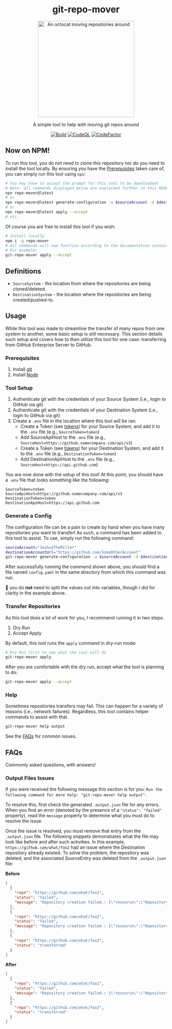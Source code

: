 <div align="center">

# git-repo-mover

<img src="https://github.com/JoshuaTheMiller/git-repo-mover/assets/4266541/28b1a287-7a48-42f0-9b64-e4ae63deaf55" alt="An octocat moving repositories around" width="300" />

A simple tool to help with moving git repos around

[![Build](https://github.com/JoshuaTheMiller/git-repo-mover/actions/workflows/build.yml/badge.svg)](https://github.com/JoshuaTheMiller/git-repo-mover/actions/workflows/build.yml) [![CodeQL](https://github.com/JoshuaTheMiller/git-repo-mover/actions/workflows/github-code-scanning/codeql/badge.svg)](https://github.com/JoshuaTheMiller/git-repo-mover/actions/workflows/github-code-scanning/codeql) [![CodeFactor](https://www.codefactor.io/repository/github/joshuathemiller/git-repo-mover/badge)](https://www.codefactor.io/repository/github/joshuathemiller/git-repo-mover)

</div>

## Now on NPM!

To run this tool, you do not need to clone this repository nor do you need to install the tool locally. By ensuring you have the [Prerequisites](#prerequisites) taken care of, you can simply run this tool using `npx`:

```sh
# You may have to accept the prompt for this tool to be downloaded!
# Note- all commands displayed below are explained further in this README.
npx repo-mover@latest
# or
npx repo-mover@latest generate-configuration -a $sourceAccount -d $destinationAccountUrl --source-type github --destination-type github
# or
npx repo-mover@latest apply --accept
# etc.
```

Of course you are free to install this tool if you wish:

```sh
# Install locally
npm i -g repo-mover
# All commands will now function according to the documentation contained within this repository. 
# For example:
git-repo-mover apply --accept
```

## Definitions

* `SourceSystem` - the location from where the repositories are being cloned/deleted.
* `DestinationSystem` - the location where the repositories are being created/pushed-to.

## Usage

While this tool was made to streamline the transfer of many repos from one system to another, some basic setup is still necessary. This section details such setup and covers how to then utilize this tool for one case: transferring from GitHub Enterprise Server to GitHub.

### Prerequisites

1. Install [git](https://git-scm.com/book/en/v2/Getting-Started-Installing-Git)
2. Install [Node](https://nodejs.org/en/download)

### Tool Setup

1. Authenticate git with the credentials of your Source System (i.e., login to GitHub via git)
2. Authenticate git with the credentials of your Destination System (i.e., login to GitHub via git)
3. Create a `.env` file in the location where this tool will be ran.
   * Create a Token (see [tokens][tokens]) for your Source System, and add it to the `.env` file (e.g., `SourceToken=token`)
   * Add SourceApiHost to the `.env` file (e.g., `SourceHost=https://github.somecompany.com/api/v3`)
   * Create a Token (see [tokens][tokens]) for your Destination System, and add it to the `.env` file (e.g., `DestinationToken=token`)
   * Add DestinationApiHost to the `.env` file (e.g., `SourceHost=https://api.github.com`)

You are now done with the setup of this tool! At this point, you should have a `.env` file that looks something like the following:

```.env
SourceToken=token
SourceApiHost=https://github.somecompany.com/api/v3
DestinationToken=token
DestinationApiHost=https://api.github.com
```

### Generate a Config

The configuration file can be a pain to create by hand when you have many repositories you want to transfer! As such, a command has been added to this tool to assist. To use, simply run the following command:

```sh
sourceAccount="JoshuaTheMiller"
destinationAccountUrl="https://github.com/SomeOtherAccount"
git-repo-mover generate-configuration -a $sourceAccount -d $destinationAccountUrl --source-type github --destination-type github
```

After successfully running the command shown above, you should find a file named `config.yaml` in the same directory from which this command was run.

📝 you do **not** need to split the values out into variables, though I did for clarity in the example above.

### Transfer Repositories

As this tool does a lot of work for you, I recommend running it in two steps: 

1. Dry Run
2. Accept Apply

By default, this tool runs the `apply` command in dry-run mode:

```sh
# Dry Run first to see what the tool will do
git-repo-mover apply
```

After you are comfortable with the dry run, accept what the tool is planning to do:

```sh
git-repo-mover apply --accept
```

### Help

Sometimes repositories transfers may fail. This can happen for a variety of reasons (i.e., network failures). Regardless, this tool contains helper commands to assist with that.

```sh
git-repo-mover help output
```

See the [FAQs](#faqs) for common issues.

## FAQs

Commonly asked questions, with answers!

### Output Files Issues

If you were received the following message this section is for you: `Run the following command for more help: "git-repo-mover help output"`.

To resolve this, first check the generated `.output.json` file for any errors. When you find an error (denoted by the presence of a `"status": "failed"` property), read the `message` property to determine what you must do to resolve the issue.

Once the issue is resolved, you must remove that entry from the `.output.json` file. The following snippets demonstrates what the file may look like before and after such activities. In this example, `https://github.com/what/foo2` had an issue where the Destination repository already existed. To solve the problem, the repository was deleted, and the associated SourceEntry was deleted from the `.output.json` file:

**Before**
```json
[
  {
    "repo": "https://github.com/what/foo1",
    "status": "failed",
    "message": "Repository creation failed.: {\"resource\":\"Repository\",\"code\":\"custom\",\"field\":\"name\",\"message\":\"name already exists on this account\"}"
  },
  {
    "repo": "https://github.com/what/foo2",
    "status": "failed",
    "message": "Repository creation failed.: {\"resource\":\"Repository\",\"code\":\"custom\",\"field\":\"name\",\"message\":\"name already exists on this account\"}"
  },
  {
    "repo": "https://github.com/what/foo3",
    "status": "transferred"
  }
]
```

**After**
```json
[
  {
    "repo": "https://github.com/what/foo1",
    "status": "failed",
    "message": "Repository creation failed.: {\"resource\":\"Repository\",\"code\":\"custom\",\"field\":\"name\",\"message\":\"name already exists on this account\"}"
  },
  {
    "repo": "https://github.com/what/foo3",
    "status": "transferred"
  }
]
```

[tokens]: ./docs/tokens.md
